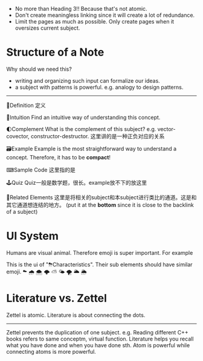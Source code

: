 - No more than Heading 3!! Because that's not atomic.
- Don't create meaningless linking since it will create a lot of redundance.
- Limit the pages as much as possible. Only create pages when it oversizes current subject.

# Structure of a Note
Why should we need this?
- writing and organizing such input can formalize our ideas.
- a subject with patterns is powerful. e.g. analogy to design patterns.
___

📝Definition
定义

🧠Intuition
Find an intuitive way of understanding this concept.

🌓Complement
What is the complement of this subject? e.g. vector-covector, constructor-destructor. 这里讲的是一种正负对应的关系


🗃Example
Example is the most straightforward way to understand a concept. Therefore, it has to be **compact**!



⌨Sample Code
这里指的是

🕹Quiz
Quiz一般是数学题，很长。example放不下的放这里


🌱Related Elements
这里是将相关的subject和本subject进行类比的通道。这是和其它通道想连结的地方。
(put it at the **bottom** since it is close to the backlink of a subject) 


# UI System
Humans are visual animal. Therefore emoji is super important. For example

This is the ui of "⛈Characteristics". Their sub elements should have similar emoji.
☁
🌧
🌨
🌩
⛅
🌤
🌪
🌥
🌦

# Literature vs. Zettel
Zettel is atomic.
Literature is about connecting the dots.
___
Zettel prevents the duplication of one subject. e.g. Reading different C++ books refers to same conceptm, virtual function.
Literature helps you recall what you have done and when you have done sth. Atom is powerful while connecting atoms is more powerful.


